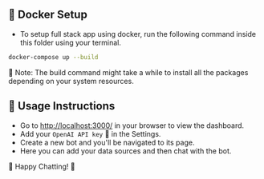 ## 🐳 Docker Setup

- To setup full stack app using docker, run the following command inside this folder using your terminal.

```bash
docker-compose up --build
```

📝 Note: The build command might take a while to install all the packages depending on your system resources.

## 🚀 Usage Instructions

- Go to [http://localhost:3000/](http://localhost:3000/) in your browser to view the dashboard.
- Add your `OpenAI API key` 🔑 in the Settings.
- Create a new bot and you'll be navigated to its page.
- Here you can add your data sources and then chat with the bot.

🎉 Happy Chatting! 🎉
